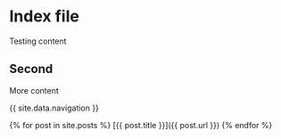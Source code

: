 # Index file
Testing content

## Second 
More content

{{ site.data.navigation }}

{% for post in site.posts %}
[{{ post.title }}]({{ post.url }})
{% endfor %}
